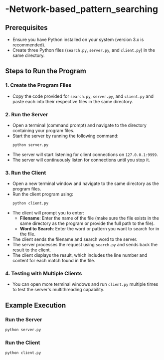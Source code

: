 ﻿# -Network-based_pattern_searching

## Prerequisites
- Ensure you have Python installed on your system (version 3.x is recommended).
- Create three Python files (`search.py`, `server.py`, and `client.py`) in the same directory.

## Steps to Run the Program

### 1. Create the Program Files
- Copy the code provided for `search.py`, `server.py`, and `client.py` and paste each into their respective files in the same directory.

### 2. Run the Server
- Open a terminal (command prompt) and navigate to the directory containing your program files.
- Start the server by running the following command:
    ```bash
    python server.py
    ```
- The server will start listening for client connections on `127.0.0.1:9999`.
- The server will continuously listen for connections until you stop it.

### 3. Run the Client
- Open a new terminal window and navigate to the same directory as the program files.
- Run the client program using:
    ```bash
    python client.py
    ```
- The client will prompt you to enter:
    - **Filename**: Enter the name of the file (make sure the file exists in the same directory as the program or provide the full path to the file).
    - **Word to Search**: Enter the word or pattern you want to search for in the file.
- The client sends the filename and search word to the server.
- The server processes the request using `search.py` and sends back the result to the client.
- The client displays the result, which includes the line number and content for each match found in the file.

### 4. Testing with Multiple Clients
- You can open more terminal windows and run `client.py` multiple times to test the server's multithreading capability.

## Example Execution

### Run the Server
```bash
python server.py
```
### Run the Client
```bash
python client.py
```
